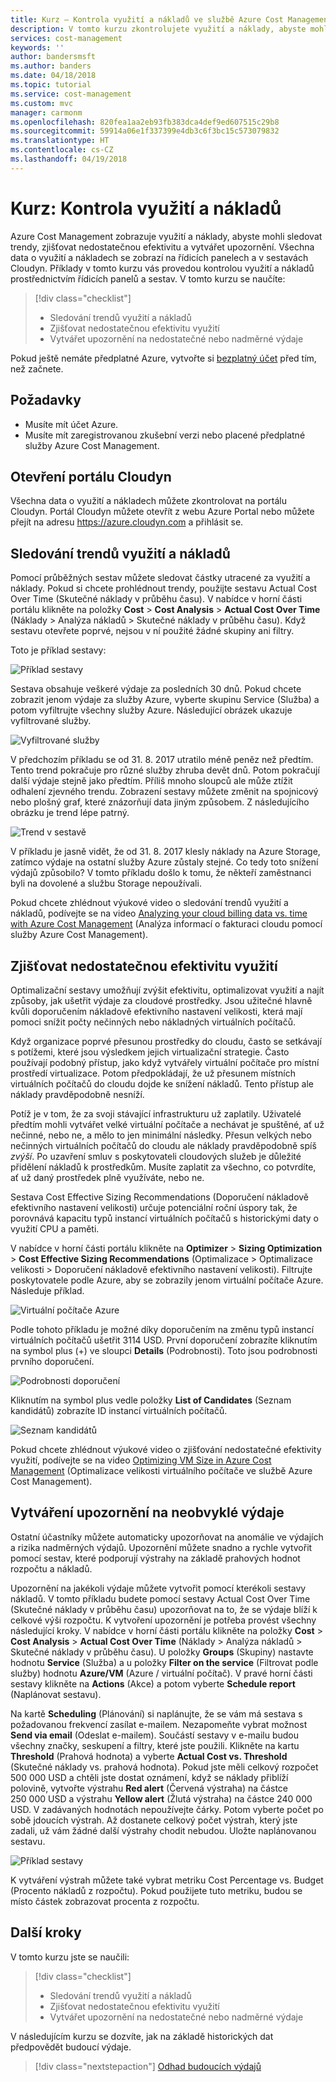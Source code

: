 ```yaml
---
title: Kurz – Kontrola využití a nákladů ve službě Azure Cost Management | Microsoft Docs
description: V tomto kurzu zkontrolujete využití a náklady, abyste mohli sledovat trendy, zjišťovat nedostatečnou efektivitu a vytvářet výstrahy.
services: cost-management
keywords: ''
author: bandersmsft
ms.author: banders
ms.date: 04/18/2018
ms.topic: tutorial
ms.service: cost-management
ms.custom: mvc
manager: carmonm
ms.openlocfilehash: 820fea1aa2eb93fb383dca4def9ed607515c29b8
ms.sourcegitcommit: 59914a06e1f337399e4db3c6f3bc15c573079832
ms.translationtype: HT
ms.contentlocale: cs-CZ
ms.lasthandoff: 04/19/2018
---
```

<!-- Intent: As a cloud-consuming user, I need to view usage and costs for my cloud resources and services.
-->

# <a name="tutorial-review-usage-and-costs"></a>Kurz: Kontrola využití a nákladů

Azure Cost Management zobrazuje využití a náklady, abyste mohli sledovat trendy, zjišťovat nedostatečnou efektivitu a vytvářet upozornění. Všechna data o využití a nákladech se zobrazí na řídicích panelech a v sestavách Cloudyn. Příklady v tomto kurzu vás provedou kontrolou využití a nákladů prostřednictvím řídicích panelů a sestav. V tomto kurzu se naučíte:

> [!div class="checklist"]
> * Sledování trendů využití a nákladů
> * Zjišťovat nedostatečnou efektivitu využití
> * Vytvářet upozornění na nedostatečné nebo nadměrné výdaje

Pokud ještě nemáte předplatné Azure, vytvořte si [bezplatný účet](https://azure.microsoft.com/free/?WT.mc_id=A261C142F) před tím, než začnete.

## <a name="prerequisites"></a>Požadavky

- Musíte mít účet Azure.
- Musíte mít zaregistrovanou zkušební verzi nebo placené předplatné služby Azure Cost Management.

## <a name="open-the-cloudyn-portal"></a>Otevření portálu Cloudyn

Všechna data o využití a nákladech můžete zkontrolovat na portálu Cloudyn. Portál Cloudyn můžete otevřít z webu Azure Portal nebo můžete přejít na adresu https://azure.cloudyn.com a přihlásit se.

## <a name="track-usage-and-cost-trends"></a>Sledování trendů využití a nákladů

Pomocí průběžných sestav můžete sledovat částky utracené za využití a náklady. Pokud si chcete prohlédnout trendy, použijte sestavu Actual Cost Over Time (Skutečné náklady v průběhu času). V nabídce v horní části portálu klikněte na položky **Cost** > **Cost Analysis** > **Actual Cost Over Time** (Náklady > Analýza nákladů > Skutečné náklady v průběhu času). Když sestavu otevřete poprvé, nejsou v ní použité žádné skupiny ani filtry.

Toto je příklad sestavy:

![Příklad sestavy](./media/tutorial-review-usage/actual-cost01.png)

Sestava obsahuje veškeré výdaje za posledních 30 dnů. Pokud chcete zobrazit jenom výdaje za služby Azure, vyberte skupinu Service (Služba) a potom vyfiltrujte všechny služby Azure. Následující obrázek ukazuje vyfiltrované služby.

![Vyfiltrované služby](./media/tutorial-review-usage/actual-cost02.png)

V předchozím příkladu se od 31. 8. 2017 utratilo méně peněz než předtím. Tento trend pokračuje pro různé služby zhruba devět dnů. Potom pokračují další výdaje stejně jako předtím. Příliš mnoho sloupců ale může ztížit odhalení zjevného trendu. Zobrazení sestavy můžete změnit na spojnicový nebo plošný graf, které znázorňují data jiným způsobem. Z následujícího obrázku je trend lépe patrný.

![Trend v sestavě](./media/tutorial-review-usage/actual-cost03.png)

V příkladu je jasně vidět, že od 31. 8. 2017 klesly náklady na Azure Storage, zatímco výdaje na ostatní služby Azure zůstaly stejné. Co tedy toto snížení výdajů způsobilo? V tomto příkladu došlo k tomu, že někteří zaměstnanci byli na dovolené a službu Storage nepoužívali.

Pokud chcete zhlédnout výukové video o sledování trendů využití a nákladů, podívejte se na video [Analyzing your cloud billing data vs. time with Azure Cost Management](https://youtu.be/7LsVPHglM0g) (Analýza informací o fakturaci cloudu pomocí služby Azure Cost Management).

## <a name="detect-usage-inefficiencies"></a>Zjišťovat nedostatečnou efektivitu využití

Optimalizační sestavy umožňují zvýšit efektivitu, optimalizovat využití a najít způsoby, jak ušetřit výdaje za cloudové prostředky. Jsou užitečné hlavně kvůli doporučením nákladově efektivního nastavení velikosti, která mají pomoci snížit počty nečinných nebo nákladných virtuálních počítačů.

Když organizace poprvé přesunou prostředky do cloudu, často se setkávají s potížemi, které jsou výsledkem jejich virtualizační strategie. Často používají podobný přístup, jako když vytvářely virtuální počítače pro místní prostředí virtualizace. Potom předpokládají, že už přesunem místních virtuálních počítačů do cloudu dojde ke snížení nákladů. Tento přístup ale náklady pravděpodobně nesníží.

Potíž je v tom, že za svoji stávající infrastrukturu už zaplatily. Uživatelé předtím mohli vytvářet velké virtuální počítače a nechávat je spuštěné, ať už nečinné, nebo ne, a mělo to jen minimální následky. Přesun velkých nebo nečinných virtuálních počítačů do cloudu ale náklady pravděpodobně spíš *zvýší*. Po uzavření smluv s poskytovateli cloudových služeb je důležité přidělení nákladů k prostředkům. Musíte zaplatit za všechno, co potvrdíte, ať už daný prostředek plně využíváte, nebo ne.

Sestava Cost Effective Sizing Recommendations (Doporučení nákladově efektivního nastavení velikosti) určuje potenciální roční úspory tak, že porovnává kapacitu typů instancí virtuálních počítačů s historickými daty o využití CPU a paměti.  

V nabídce v horní části portálu klikněte na **Optimizer** > **Sizing Optimization** > **Cost Effective Sizing Recommendations** (Optimalizace > Optimalizace velikosti > Doporučení nákladově efektivního nastavení velikosti). Filtrujte poskytovatele podle Azure, aby se zobrazily jenom virtuální počítače Azure. Následuje příklad.

![Virtuální počítače Azure](./media/tutorial-review-usage/sizing01.png)

Podle tohoto příkladu je možné díky doporučením na změnu typů instancí virtuálních počítačů ušetřit 3114 USD. První doporučení zobrazíte kliknutím na symbol plus (+) ve sloupci **Details** (Podrobnosti). Toto jsou podrobnosti prvního doporučení.

![Podrobnosti doporučení](./media/tutorial-review-usage/sizing02.png)

Kliknutím na symbol plus vedle položky **List of Candidates** (Seznam kandidátů) zobrazíte ID instancí virtuálních počítačů.

![Seznam kandidátů](./media/tutorial-review-usage/sizing03.png)

Pokud chcete zhlédnout výukové video o zjišťování nedostatečné efektivity využití, podívejte se na video [Optimizing VM Size in Azure Cost Management](https://youtu.be/1xaZBNmV704) (Optimalizace velikosti virtuálního počítače ve službě Azure Cost Management).

## <a name="create-alerts-for-unusual-spending"></a>Vytváření upozornění na neobvyklé výdaje

Ostatní účastníky můžete automaticky upozorňovat na anomálie ve výdajích a rizika nadměrných výdajů. Upozornění můžete snadno a rychle vytvořit pomocí sestav, které podporují výstrahy na základě prahových hodnot rozpočtu a nákladů.

Upozornění na jakékoli výdaje můžete vytvořit pomocí kterékoli sestavy nákladů. V tomto příkladu budete pomocí sestavy Actual Cost Over Time (Skutečné náklady v průběhu času) upozorňovat na to, že se výdaje blíží k celkové výši rozpočtu. K vytvoření upozornění je potřeba provést všechny následující kroky. V nabídce v horní části portálu klikněte na položky **Cost** > **Cost Analysis** > **Actual Cost Over Time** (Náklady > Analýza nákladů > Skutečné náklady v průběhu času). U položky **Groups** (Skupiny) nastavte hodnotu **Service** (Služba) a u položky **Filter on the service** (Filtrovat podle služby) hodnotu **Azure/VM** (Azure / virtuální počítač). V pravé horní části sestavy klikněte na **Actions** (Akce) a potom vyberte **Schedule report** (Naplánovat sestavu).

Na kartě **Scheduling** (Plánování) si naplánujte, že se vám má sestava s požadovanou frekvencí zasílat e-mailem. Nezapomeňte vybrat možnost **Send via email** (Odeslat e-mailem). Součástí sestavy v e-mailu budou všechny značky, seskupení a filtry, které jste použili. Klikněte na kartu **Threshold** (Prahová hodnota) a vyberte **Actual Cost vs. Threshold** (Skutečné náklady vs. prahová hodnota). Pokud jste měli celkový rozpočet 500 000 USD a chtěli jste dostat oznámení, když se náklady přiblíží polovině, vytvořte výstrahu **Red alert** (Červená výstraha) na částce 250 000 USD a výstrahu **Yellow alert** (Žlutá výstraha) na částce 240 000 USD. V zadávaných hodnotách nepoužívejte čárky. Potom vyberte počet po sobě jdoucích výstrah. Až dostanete celkový počet výstrah, který jste zadali, už vám žádné další výstrahy chodit nebudou. Uložte naplánovanou sestavu.

![Příklad sestavy](./media/tutorial-review-usage/schedule-alert01.png)

K vytváření výstrah můžete také vybrat metriku Cost Percentage vs. Budget (Procento nákladů z rozpočtu). Pokud použijete tuto metriku, budou se místo částek zobrazovat procenta z rozpočtu.


## <a name="next-steps"></a>Další kroky

V tomto kurzu jste se naučili:

> [!div class="checklist"]
> * Sledování trendů využití a nákladů
> * Zjišťovat nedostatečnou efektivitu využití
> * Vytvářet upozornění na nedostatečné nebo nadměrné výdaje


V následujícím kurzu se dozvíte, jak na základě historických dat předpovědět budoucí výdaje.

> [!div class="nextstepaction"]
> [Odhad budoucích výdajů](tutorial-forecast-spending.md)
